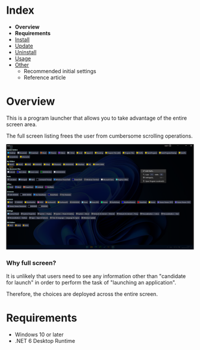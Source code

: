 # Index

- **Overview**
- **Requirements**
- [Install](install.md)
- [Update](update.md)
- [Uninstall](uninstall.md)
- [Usage](usage.md)
- [Other](other.md)
  - Recommended initial settings
  - Reference article

# Overview

This is a program launcher that allows you to take advantage of the entire screen area.

The full screen listing frees the user from cumbersome scrolling operations.

![image](img/top-image.png)

### Why full screen?

It is unlikely that users need to see any information other than "candidate for launch" in order to perform the task of "launching an application".

Therefore, the choices are deployed across the entire screen.

# Requirements

- Windows 10 or later
- .NET 6 Desktop Runtime
